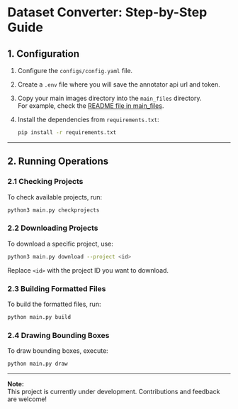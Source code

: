 
# Dataset Converter: Step-by-Step Guide

## **1. Configuration**
1. Configure the `configs/config.yaml` file.
2. Create a `.env` file where you will save the annotator api url and token. 
3. Copy your main images directory into the `main_files` directory.  
   For example, check the [README file in main_files](https://github.com/kabinh07/dataset_converter/main_files/README.md).
4. Install the dependencies from `requirements.txt`:

   ```bash
   pip install -r requirements.txt
   ```

---

## **2. Running Operations**

### **2.1 Checking Projects**
To check available projects, run:

```bash
python3 main.py checkprojects
```

### **2.2 Downloading Projects**
To download a specific project, use:

```bash
python3 main.py download --project <id>
```

Replace `<id>` with the project ID you want to download.

### **2.3 Building Formatted Files**
To build the formatted files, run:

```bash
python main.py build
```

### **2.4 Drawing Bounding Boxes**
To draw bounding boxes, execute:

```bash
python main.py draw
```

---

**Note:**  
This project is currently under development. Contributions and feedback are welcome!
